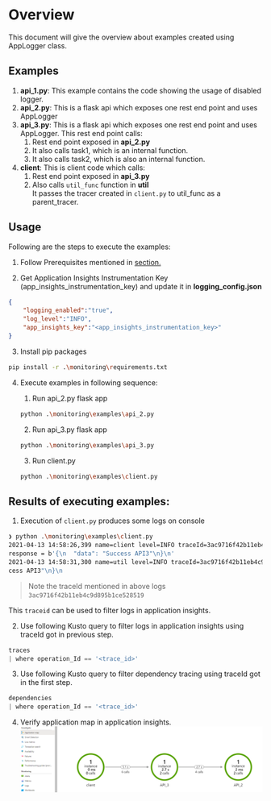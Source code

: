 # Overview

This document will give the overview about examples created using AppLogger class.

## Examples

1. **api_1.py**: This example contains the code showing the usage of disabled logger.
1. **api_2.py**: This is a flask api which exposes one rest end point and uses AppLogger
1. **api_3.py**: This is a flask api which exposes one rest end point and uses AppLogger. This rest end point calls:
    1. Rest end point exposed in **api_2.py**
    1. It also calls task1, which is an internal function.
    1. It also calls task2, which is also an internal function.
1. **client**: This is client code which calls:
    1. Rest end point exposed in **api_3.py**
    1. Also calls `util_func` function in **util**  
    It passes the tracer created in `client.py` to util_func as a parent_tracer.

## Usage

Following are the steps to execute the examples:

1. Follow Prerequisites mentioned in [section.](../../README.md#Prerequisites)

1. Get Application Insights Instrumentation Key (app_insights_instrumentation_key) and update it in **logging_config.json**

```json
{
    "logging_enabled":"true",
    "log_level":"INFO",
    "app_insights_key":"<app_insights_instrumentation_key>"
}
```

3. Install pip packages

```bash
pip install -r .\monitoring\requirements.txt
```

4. Execute examples in following sequence:

    1. Run api_2.py flask app

    ```bash
    python .\monitoring\examples\api_2.py 
    ```

    2. Run api_3.py flask app

    ```bash
    python .\monitoring\examples\api_3.py 
    ```

    3. Run client.py 

    ```bash
    python .\monitoring\examples\client.py 
    ```

## Results of executing examples:

1. Execution of `client.py` produces some logs on console
```sh
❯ python .\monitoring\examples\client.py
2021-04-13 14:58:26,399 name=client level=INFO traceId=3ac9716f42b11eb4c9d895b1ce528519 spanId=0000000000000000 Calling api 3
response = b'{\n  "data": "Success API3"\n}\n'
2021-04-13 14:58:31,300 name=util level=INFO traceId=3ac9716f42b11eb4c9d895b1ce528519 spanId=d0c25ebf22957d7e In util_func
cess API3"\n}\n
```

> Note the traceId mentioned in above logs `3ac9716f42b11eb4c9d895b1ce528519`

This `traceid` can be used to filter logs in application insights.

2. Use following Kusto query to filter logs in application insights using traceId got in previous step.

```py
traces
| where operation_Id == '<trace_id>'

```

3. Use following Kusto query to filter dependency tracing using traceId got in the first step.

```py
dependencies
| where operation_Id == '<trace_id>'

```

4. Verify application map in application insights. 
![alt text](../img/application_map.png)
